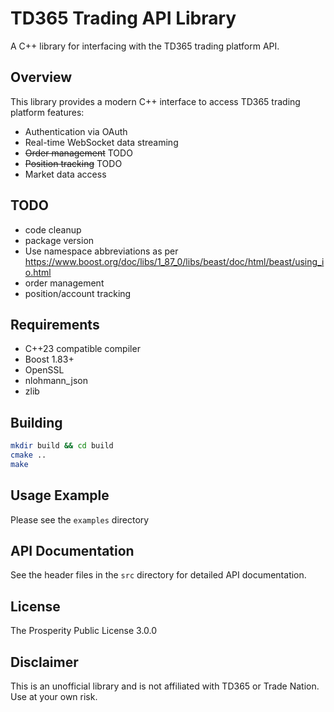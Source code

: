 # TD365 Trading API Library

A C++ library for interfacing with the TD365 trading platform API.

## Overview

This library provides a modern C++ interface to access TD365 trading platform features:

- Authentication via OAuth
- Real-time WebSocket data streaming
- ~~Order management~~ TODO
- ~~Position tracking~~ TODO
- Market data access

## TODO

- code cleanup
- package version
- Use namespace abbreviations as per https://www.boost.org/doc/libs/1_87_0/libs/beast/doc/html/beast/using_io.html
- order management
- position/account tracking

## Requirements

- C++23 compatible compiler
- Boost 1.83+
- OpenSSL
- nlohmann_json
- zlib

## Building

```bash
mkdir build && cd build
cmake ..
make
```

## Usage Example

Please see the `examples` directory

## API Documentation

See the header files in the `src` directory for detailed API documentation.

## License

The Prosperity Public License 3.0.0

## Disclaimer

This is an unofficial library and is not affiliated with TD365 or Trade Nation. Use at your own risk.
